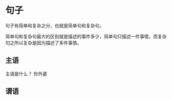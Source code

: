 # 句子

句子有简单和复杂之分，也就是简单句和复杂句。

简单句和复杂句最大的区别就是描述的事件多少，简单句只描述一件事情，而复杂句之所以复杂是因为描述了多件事情。

## 主语

主语是什么？ 你外婆

## 谓语 

